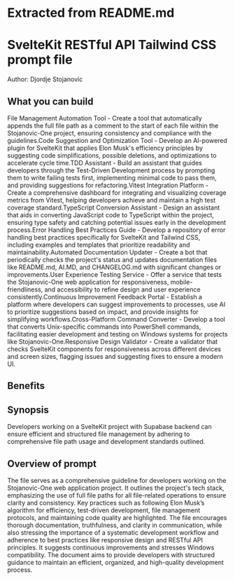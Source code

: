 # Extracted from README.md

# SvelteKit RESTful API Tailwind CSS  prompt file

Author: Djordje Stojanovic

## What you can build
File Management Automation Tool - Create a tool that automatically appends the full file path as a comment to the start of each file within the Stojanovic-One project, ensuring consistency and compliance with the guidelines.Code Suggestion and Optimization Tool - Develop an AI-powered plugin for SvelteKit that applies Elon Musk's efficiency principles by suggesting code simplifications, possible deletions, and optimizations to accelerate cycle time.TDD Assistant - Build an assistant that guides developers through the Test-Driven Development process by prompting them to write failing tests first, implementing minimal code to pass them, and providing suggestions for refactoring.Vitest Integration Platform - Create a comprehensive dashboard for integrating and visualizing coverage metrics from Vitest, helping developers achieve and maintain a high test coverage standard.TypeScript Conversion Assistant - Design an assistant that aids in converting JavaScript code to TypeScript within the project, ensuring type safety and catching potential issues early in the development process.Error Handling Best Practices Guide - Develop a repository of error handling best practices specifically for SvelteKit and Tailwind CSS, including examples and templates that prioritize readability and maintainability.Automated Documentation Updater - Create a bot that periodically checks the project's status and updates documentation files like README.md, AI.MD, and CHANGELOG.md with significant changes or improvements.User Experience Testing Service - Offer a service that tests the Stojanovic-One web application for responsiveness, mobile-friendliness, and accessibility to refine design and user experience consistently.Continuous Improvement Feedback Portal - Establish a platform where developers can suggest improvements to processes, use AI to prioritize suggestions based on impact, and provide insights for simplifying workflows.Cross-Platform Command Converter - Develop a tool that converts Unix-specific commands into PowerShell commands, facilitating easier development and testing on Windows systems for projects like Stojanovic-One.Responsive Design Validator - Create a validator that checks SvelteKit components for responsiveness across different devices and screen sizes, flagging issues and suggesting fixes to ensure a modern UI.

## Benefits


## Synopsis
Developers working on a SvelteKit project with Supabase backend can ensure efficient and structured file management by adhering to comprehensive file path usage and development standards outlined.

## Overview of  prompt
The  file serves as a comprehensive guideline for developers working on the Stojanovic-One web application project. It outlines the project's tech stack, emphasizing the use of full file paths for all file-related operations to ensure clarity and consistency. Key practices such as following Elon Musk’s algorithm for efficiency, test-driven development, file management protocols, and maintaining code quality are highlighted. The file encourages thorough documentation, truthfulness, and clarity in communication, while also stressing the importance of a systematic development workflow and adherence to best practices like responsive design and RESTful API principles. It suggests continuous improvements and stresses Windows compatibility. The document aims to provide developers with structured guidance to maintain an efficient, organized, and high-quality development process.


